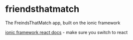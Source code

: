 # friendsthatmatch
The FreindsThatMatch app, built on the ionic framework

[ionic framework react docs](https://github.com/WalkerFrederick/friendsthatmatch) - make sure you switch to react
